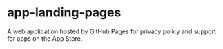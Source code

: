 # app-landing-pages
A web application hosted by GitHub Pages for privacy policy and support for apps on the App Store.
